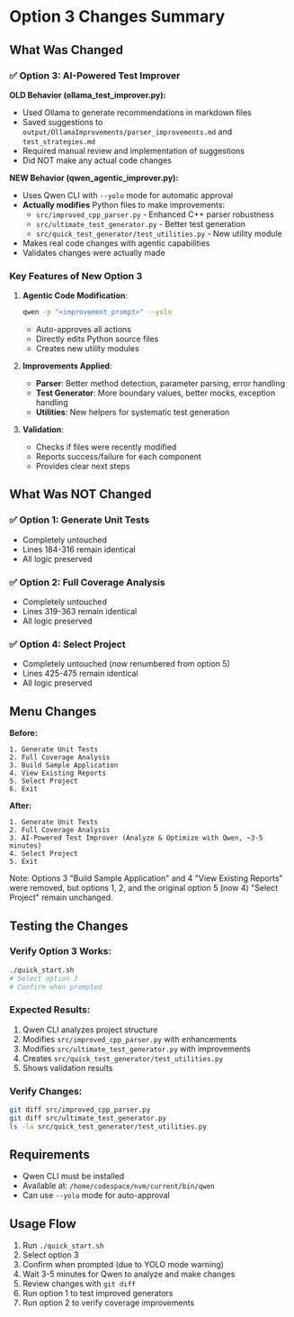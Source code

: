 # Option 3 Changes Summary

## What Was Changed

### ✅ Option 3: AI-Powered Test Improver

**OLD Behavior (ollama_test_improver.py):**
- Used Ollama to generate recommendations in markdown files
- Saved suggestions to `output/OllamaImprovements/parser_improvements.md` and `test_strategies.md`
- Required manual review and implementation of suggestions
- Did NOT make any actual code changes

**NEW Behavior (qwen_agentic_improver.py):**
- Uses Qwen CLI with `--yolo` mode for automatic approval
- **Actually modifies** Python files to make improvements:
  - `src/improved_cpp_parser.py` - Enhanced C++ parser robustness
  - `src/ultimate_test_generator.py` - Better test generation
  - `src/quick_test_generator/test_utilities.py` - New utility module
- Makes real code changes with agentic capabilities
- Validates changes were actually made

### Key Features of New Option 3

1. **Agentic Code Modification**:
   ```bash
   qwen -p "<improvement_prompt>" --yolo
   ```
   - Auto-approves all actions
   - Directly edits Python source files
   - Creates new utility modules

2. **Improvements Applied**:
   - **Parser**: Better method detection, parameter parsing, error handling
   - **Test Generator**: More boundary values, better mocks, exception handling
   - **Utilities**: New helpers for systematic test generation

3. **Validation**:
   - Checks if files were recently modified
   - Reports success/failure for each component
   - Provides clear next steps

## What Was NOT Changed

### ✅ Option 1: Generate Unit Tests
- Completely untouched
- Lines 184-316 remain identical
- All logic preserved

### ✅ Option 2: Full Coverage Analysis
- Completely untouched  
- Lines 319-363 remain identical
- All logic preserved

### ✅ Option 4: Select Project
- Completely untouched (now renumbered from option 5)
- Lines 425-475 remain identical
- All logic preserved

## Menu Changes

**Before:**
```
1. Generate Unit Tests
2. Full Coverage Analysis  
3. Build Sample Application
4. View Existing Reports
5. Select Project
6. Exit
```

**After:**
```
1. Generate Unit Tests
2. Full Coverage Analysis
3. AI-Powered Test Improver (Analyze & Optimize with Qwen, ~3-5 minutes)
4. Select Project
5. Exit
```

Note: Options 3 "Build Sample Application" and 4 "View Existing Reports" were removed, but options 1, 2, and the original option 5 (now 4) "Select Project" remain unchanged.

## Testing the Changes

### Verify Option 3 Works:
```bash
./quick_start.sh
# Select option 3
# Confirm when prompted
```

### Expected Results:
1. Qwen CLI analyzes project structure
2. Modifies `src/improved_cpp_parser.py` with enhancements
3. Modifies `src/ultimate_test_generator.py` with improvements
4. Creates `src/quick_test_generator/test_utilities.py`
5. Shows validation results

### Verify Changes:
```bash
git diff src/improved_cpp_parser.py
git diff src/ultimate_test_generator.py
ls -la src/quick_test_generator/test_utilities.py
```

## Requirements

- Qwen CLI must be installed
- Available at: `/home/codespace/nvm/current/bin/qwen`
- Can use `--yolo` mode for auto-approval

## Usage Flow

1. Run `./quick_start.sh`
2. Select option 3
3. Confirm when prompted (due to YOLO mode warning)
4. Wait 3-5 minutes for Qwen to analyze and make changes
5. Review changes with `git diff`
6. Run option 1 to test improved generators
7. Run option 2 to verify coverage improvements
